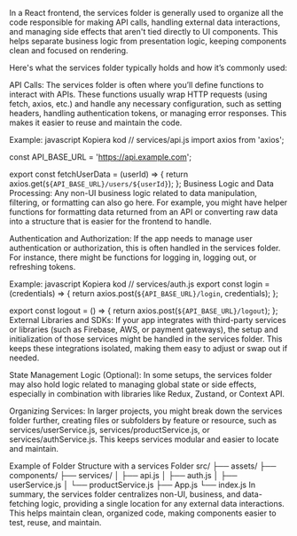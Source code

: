 In a React frontend, the services folder is generally used to organize all the code responsible for making API calls, handling external data interactions, and managing side effects that aren't tied directly to UI components. This helps separate business logic from presentation logic, keeping components clean and focused on rendering.

Here's what the services folder typically holds and how it’s commonly used:

API Calls: The services folder is often where you’ll define functions to interact with APIs. These functions usually wrap HTTP requests (using fetch, axios, etc.) and handle any necessary configuration, such as setting headers, handling authentication tokens, or managing error responses. This makes it easier to reuse and maintain the code.

Example:
javascript
Kopiera kod
// services/api.js
import axios from 'axios';

const API_BASE_URL = 'https://api.example.com';

export const fetchUserData = (userId) => {
  return axios.get(`${API_BASE_URL}/users/${userId}`);
};
Business Logic and Data Processing: Any non-UI business logic related to data manipulation, filtering, or formatting can also go here. For example, you might have helper functions for formatting data returned from an API or converting raw data into a structure that is easier for the frontend to handle.

Authentication and Authorization: If the app needs to manage user authentication or authorization, this is often handled in the services folder. For instance, there might be functions for logging in, logging out, or refreshing tokens.

Example:
javascript
Kopiera kod
// services/auth.js
export const login = (credentials) => {
  return axios.post(`${API_BASE_URL}/login`, credentials);
};

export const logout = () => {
  return axios.post(`${API_BASE_URL}/logout`);
};
External Libraries and SDKs: If your app integrates with third-party services or libraries (such as Firebase, AWS, or payment gateways), the setup and initialization of those services might be handled in the services folder. This keeps these integrations isolated, making them easy to adjust or swap out if needed.

State Management Logic (Optional): In some setups, the services folder may also hold logic related to managing global state or side effects, especially in combination with libraries like Redux, Zustand, or Context API.

Organizing Services: In larger projects, you might break down the services folder further, creating files or subfolders by feature or resource, such as services/userService.js, services/productService.js, or services/authService.js. This keeps services modular and easier to locate and maintain.

Example of Folder Structure with a services Folder
src/
├── assets/
├── components/
├── services/
│   ├── api.js
│   ├── auth.js
│   ├── userService.js
│   └── productService.js
├── App.js
└── index.js
In summary, the services folder centralizes non-UI, business, and data-fetching logic, providing a single location for any external data interactions. This helps maintain clean, organized code, making components easier to test, reuse, and maintain.